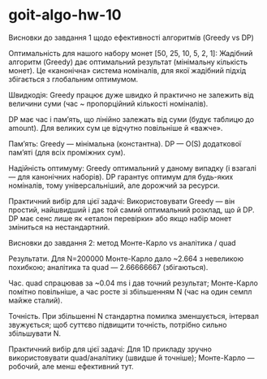 # goit-algo-hw-10

Висновки до завдання 1 щодо ефективності алгоритмів (Greedy vs DP)

Оптимальність для нашого набору монет [50, 25, 10, 5, 2, 1]:
Жадібний алгоритм (Greedy) дає оптимальний результат (мінімальну кількість монет). Це «канонічна» система номіналів, для якої жадібний підхід збігається з глобальним оптимумом.

Швидкодія:
Greedy працює дуже швидко й практично не залежить від величини суми (час ~ пропорційний кількості номіналів).

DP має час і пам’ять, що лінійно залежать від суми (будує таблицю до amount). Для великих сум це відчутно повільніше й «важче».

Пам’ять:
Greedy — мінімальна (константна).
DP — O(S) додаткової пам’яті (для всіх проміжних сум).

Надійність оптимуму:
Greedy оптимальний у даному випадку (і взагалі — для канонічних наборів).
DP гарантує оптимум для будь-яких номіналів, тому універсальніший, але дорожчий за ресурси.

Практичний вибір для цієї задачі:
Використовувати Greedy — він простий, найшвидший і дає той самий оптимальний розклад, що й DP. DP має сенс лише як «еталон перевірки» або якщо набір монет зміниться на нестандартний.

Висновки до завдання 2: метод Монте-Карло vs аналітика / quad

Результати.
Для N=200000 Монте-Карло дало ~2.664 з невеликою похибкою; аналітика та quad — 2.66666667 (збігаються).

Час.
quad спрацював за ~0.04 ms і дав точний результат; Монте-Карло помітно повільніше, а час росте зі збільшенням N (час на один семпл майже сталий).

Точність.
При збільшенні N стандартна помилка зменшується, інтервал звужується; щоб суттєво підвищити точність, потрібно сильно збільшувати N.

Практичний вибір для цієї задачі:
Для 1D прикладу зручно використовувати quad/аналітику (швидше й точніше);
Монте-Карло — робочий, але менш ефективний тут.
